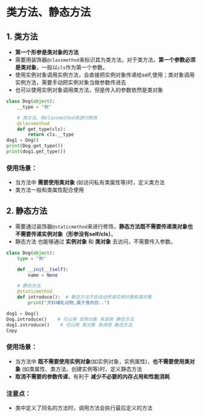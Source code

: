 # 类方法、静态方法

## 1. 类方法

- **第一个形参是类对象的方法**
- 需要用装饰器`@classmethod`来标识其为类方法，对于类方法，**第一个参数必须是类对象**，一般以`cls`作为第一个参数。
- 使用实例对象调用实例方法，会直接把实例对象传递给self,使用；类对象调用实例方法，需要手动把实例对象当做参数传进去
- 也可以使用实例对象调用类方法，但是传入的参数依然是类对象

```python
class Dog(object):
    __type = "狗"

    # 类方法，用classmethod来进行修饰
    @classmethod
    def get_type(cls):
        return cls.__type
dog1 = Dog()
print(Dog.get_type())
print(dog1.get_type())
```

### 使用场景：

- 当方法中 **需要使用类对象** (如访问私有类属性等)时，定义类方法
- 类方法一般和类属性配合使用

## 2. 静态方法

- 需要通过装饰器`@staticmethod`来进行修饰，**静态方法既不需要传递类对象也不需要传递实例对象（形参没有self/cls）**。
- 静态方法 也能够通过 **实例对象** 和 **类对象** 去访问，不需要传入参数。

```python
class Dog(object):
    type = "狗"

    def __init__(self):
        name = None

    # 静态方法    
    @staticmethod
    def introduce():  # 静态方法不会自动传递实例对象和类对象
        print("犬科哺乳动物,属于食肉目..")

dog1 = Dog()
Dog.introduce()    # 可以用 实例对象 来调用 静态方法
dog1.introduce()    # 可以用 类对象 来调用 静态方法
Copy
```

### 使用场景：

- 当方法中 **既不需要使用实例对象**(如实例对象，实例属性)，**也不需要使用类对象** (如类属性、类方法、创建实例等)时，定义静态方法
- **取消不需要的参数传递**，有利于 **减少不必要的内存占用和性能消耗**

### 注意点：

- 类中定义了同名的方法时，调用方法会执行最后定义的方法